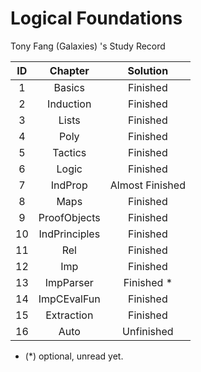 # Logical Foundations
Tony Fang (Galaxies) 's Study Record

|  ID  |    Chapter    |    Solution     |
| :--: | :-----------: | :-------------: |
|  1   |    Basics     |    Finished     |
|  2   |   Induction   |    Finished     |
|  3   |     Lists     |    Finished     |
|  4   |     Poly      |    Finished     |
|  5   |    Tactics    |    Finished     |
|  6   |     Logic     |    Finished     |
|  7   |    IndProp    | Almost Finished |
|  8   |     Maps      |    Finished     |
|  9   | ProofObjects  |    Finished     |
|  10  | IndPrinciples |    Finished     |
|  11  |      Rel      |    Finished     |
|  12  |      Imp      |    Finished     |
|  13  |   ImpParser   |   Finished *    |
|  14  |  ImpCEvalFun  |    Finished     |
|  15  |  Extraction   |    Finished     |
|  16  |     Auto      |   Unfinished    |

* (*) optional, unread yet.